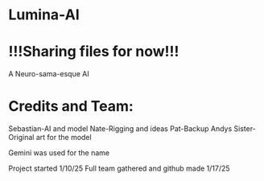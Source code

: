 # Lumina-AI

# !!!Sharing files for now!!!

 A Neuro-sama-esque AI 

# Credits and Team:

Sebastian-AI and model 
Nate-Rigging and ideas
Pat-Backup
Andys Sister-Original art for the model

Gemini was used for the name


Project started 1/10/25
Full team gathered and github made 1/17/25 
